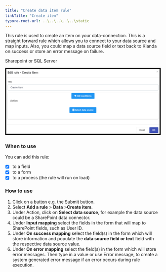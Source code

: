 ```yaml
---
title: "Create data item rule"
linkTitle: "Create item"
typora-root-url: ..\..\..\..\..\static
---
```


This  rule is used to create an item on your data-connection. This is a straight forward rule which allows you to connect to your data source and map inputs. Also, you could map a data source field or text back to Kianda on success or store an error message on failure.

Sharepoint or SQL Server

![Create item dialog box](/images/createitem.png)

### When to use 
You can add this rule:
- [x] to a field
- [x] to a form 
- [x] to a process (the rule will run on load)

### How to use
1. Click on a button e.g. the Submit button.
2. Select **Add a rule** > **Data** >**Create item**.
3. Under Action, click on **Select data source**, for example the data source could be a SharePoint data connector.
4. Under **Input mapping** select the fields in the form that will map to SharePoint fields, such as User ID.
5. Under **On success mapping** select the field(s) in the form which will store information and populate the **data source field or text** field with the respective data source value. 
6. Under **On error mapping** select the field(s) in the form which will store error messages. Then type in a value or use Error message, to create a system generated error message if an error occurs during rule execution.



